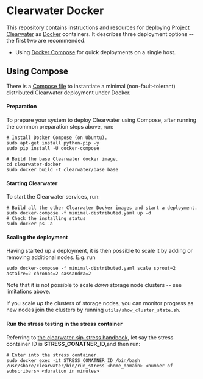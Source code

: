 
# Clearwater Docker

This repository contains instructions and resources for deploying [Project Clearwater](http://www.projectclearwater.org) as [Docker](https://www.docker.com/) containers.  It describes three deployment options -- the first two are recommended.   

- Using [Docker Compose](https://docs.docker.com/compose/) for quick deployments on a single host.


## Using Compose

There is a [Compose file](minimal-distributed.yaml) to instantiate a minimal (non-fault-tolerant) distributed Clearwater deployment under Docker.

#### Preparation

To prepare your system to deploy Clearwater using Compose, after running the common preparation steps above, run:

    # Install Docker Compose (on Ubuntu).
    sudo apt-get install python-pip -y
    sudo pip install -U docker-compose

    # Build the base Clearwater docker image.
    cd clearwater-docker
    sudo docker build -t clearwater/base base

#### Starting Clearwater

To start the Clearwater services, run:

    # Build all the other Clearwater Docker images and start a deployment.
    sudo docker-compose -f minimal-distributed.yaml up -d
    # Check the installing status
    sudo docker ps -a

#### Scaling the deployment

Having started up a deployment, it is then possible to scale it by adding or removing additional nodes.  E.g. run

    sudo docker-compose -f minimal-distributed.yaml scale sprout=2 astaire=2 chronos=2 cassandra=2

Note that it is not possible to scale *down* storage node clusters -- see limitations above.

If you scale *up* the clusters of storage nodes, you can monitor progress as new nodes join the clusters by running `utils/show_cluster_state.sh`.

#### Run the stress testing in the stress container

Referring to [the clearwater-sip-stress handbook](http://clearwater.readthedocs.io/en/stable/Clearwater_stress_testing.html), let say the stress container ID is **STRESS_CONATNER_ID**,and then run:

    # Enter into the stress container.
    sudo docker exec -it STRESS_CONATNER_ID /bin/bash
    /usr/share/clearwater/bin/run_stress <home_domain> <number of subscribers> <duration in minutes>

